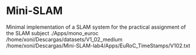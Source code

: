 # Mini-SLAM
Minimal implementation of a SLAM system for the practical assignment of the SLAM subject 
./Apps/mono_euroc /home/xoni/Descargas/datasets/V1_02_medium /home/xoni/Descargas/Mini-SLAM-lab4/Apps/EuRoC_TimeStamps/V102.txt